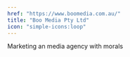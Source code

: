 ```yaml
---
href: "https://www.boomedia.com.au/"
title: "Boo Media Pty Ltd"
icon: "simple-icons:loop"
---
```



 Marketing an media agency with morals